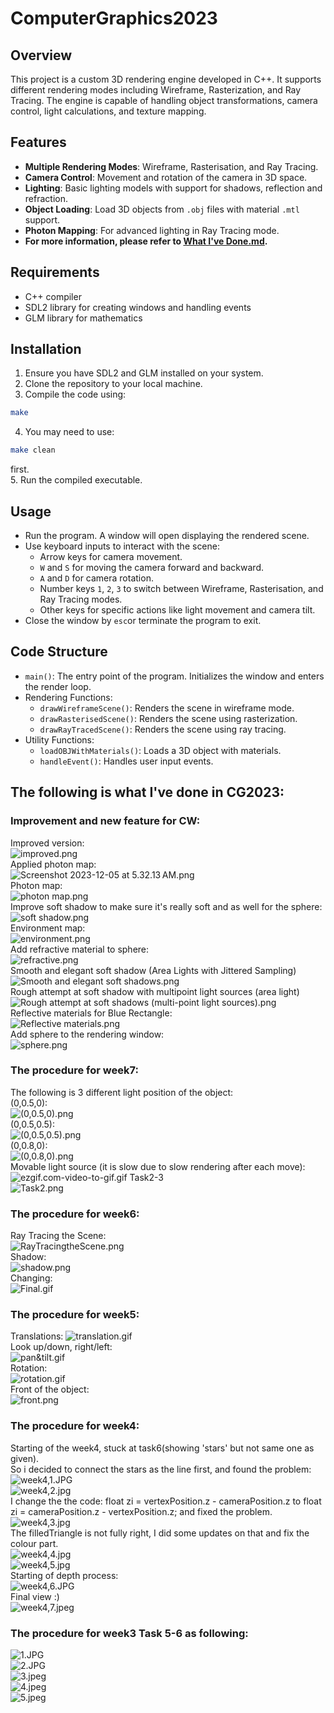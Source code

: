 # ComputerGraphics2023

## Overview
This project is a custom 3D rendering engine developed in C++. It supports different rendering modes including Wireframe, Rasterization, and Ray Tracing. The engine is capable of handling object transformations, camera control, light calculations, and texture mapping.

## Features
- **Multiple Rendering Modes**: Wireframe, Rasterisation, and Ray Tracing.
- **Camera Control**: Movement and rotation of the camera in 3D space.
- **Lighting**: Basic lighting models with support for shadows, reflection and refraction.
- **Object Loading**: Load 3D objects from `.obj` files with material `.mtl` support.
- **Photon Mapping**: For advanced lighting in Ray Tracing mode.
- **For more information, please refer to [What I've Done.md](What%20I%27ve%20Done.md).**

## Requirements
- C++ compiler
- SDL2 library for creating windows and handling events
- GLM library for mathematics

## Installation
1. Ensure you have SDL2 and GLM installed on your system.
2. Clone the repository to your local machine.
3. Compile the code using:  
  ```bash
  make 
  ```
4. You may need to use:  
  ```bash 
  make clean
  ```  
  first.  
5. Run the compiled executable.

## Usage
- Run the program. A window will open displaying the rendered scene.
- Use keyboard inputs to interact with the scene:
    - Arrow keys for camera movement.
    - `W` and `S` for moving the camera forward and backward.
    - `A` and `D` for camera rotation.
    - Number keys `1`, `2`, `3` to switch between Wireframe, Rasterisation, and Ray Tracing modes.
    - Other keys for specific actions like light movement and camera tilt.
- Close the window by `esc`or terminate the program to exit.

## Code Structure
- `main()`: The entry point of the program. Initializes the window and enters the render loop.
- Rendering Functions:
    - `drawWireframeScene()`: Renders the scene in wireframe mode.
    - `drawRasterisedScene()`: Renders the scene using rasterization.
    - `drawRayTracedScene()`: Renders the scene using ray tracing.
- Utility Functions:
    - `loadOBJWithMaterials()`: Loads a 3D object with materials.
    - `handleEvent()`: Handles user input events.


[//]: # (## License)

[//]: # (This project is licensed under the [MIT License]&#40;LICENSE&#41;.)


## The following is what I've done in CG2023:

### Improvement and new feature for CW:
Improved version:  
![improved.png](photos%2Fimproved.png)  
Applied photon map:  
![Screenshot 2023-12-05 at 5.32.13 AM.png](photos%2FScreenshot%202023-12-05%20at%205.32.13%E2%80%AFAM.png)  
Photon map:  
![photon map.png](photos%2Fphoton%20map.png)  
Improve soft shadow to make sure it's really soft and as well for the sphere:  
![soft shadow.png](photos%2Fsoft%20shadow.png)  
Environment map:  
![environment.png](photos%2Fenvironment.png)  
Add refractive material to sphere:  
![refractive.png](photos%2Frefractive.png)  
Smooth and elegant soft shadow (Area Lights with Jittered Sampling)  
![Smooth and elegant soft shadows.png](photos%2FSmooth%20and%20elegant%20soft%20shadows.png)  
Rough attempt at soft shadow with multipoint light sources (area light)  
![Rough attempt at soft shadows (multi-point light sources).png](photos%2FRough%20attempt%20at%20soft%20shadows%20%28multi-point%20light%20sources%29.png)  
Reflective materials for Blue Rectangle:  
![Reflective materials.png](photos%2FReflective%20materials.png)  
Add sphere to the rendering window:  
![sphere.png](photos%2Fsphere.png)  


### The procedure for week7:  
The following is 3 different light position of the object:  
(0,0.5,0):  
![(0,0.5,0).png](photos%2F%280%2C0.5%2C0%29.png)  
(0,0.5,0.5):  
![(0,0.5,0.5).png](photos%2F%280%2C0.5%2C0.5%29.png)  
(0,0.8,0):  
![(0,0.8,0).png](photos%2F%280%2C0.8%2C0%29.png)  
Movable light source (it is slow due to slow rendering after each move):  
![ezgif.com-video-to-gif.gif](photos%2Fezgif.com-video-to-gif.gif)
Task2-3  
![Task2.png](photos%2FTask2.png)  

### The procedure for week6:  
Ray Tracing the Scene:  
![RayTracingtheScene.png](photos%2FRayTracingtheScene.png)  
Shadow:  
![shadow.png](photos%2Fshadow.png)  
Changing:  
![Final.gif](photos%2FFinal.gif)

### The procedure for week5:  
Translations:
![translation.gif](photos%2Ftranslation.gif)  
Look up/down, right/left:  
![pan&tilt.gif](photos%2Fpan%26tilt.gif)  
Rotation:  
![rotation.gif](photos%2Frotation.gif)  
Front of the object:  
![front.png](photos%2Ffront.png)  

### The procedure for week4:  
Starting of the week4, stuck at task6(showing 'stars' but not same one as given).  
So i decided to connect the stars as the line first, and found the problem:  
![week4,1.JPG](photos%2Fweek4%2C1.JPG)  
![week4,2.jpg](photos%2Fweek4%2C2.jpg)  
I change the the code: float zi = vertexPosition.z - cameraPosition.z  to 
float zi = cameraPosition.z - vertexPosition.z; and fixed the problem.  
![week4,3.jpg](photos%2Fweek4%2C3.jpg)  
The filledTriangle is not fully right, I did some updates on that and fix the colour part.  
![week4,4.jpg](photos%2Fweek4%2C4.jpg)  
![week4,5.jpg](photos%2Fweek4%2C5.jpg)  
Starting of depth process:  
![week4,6.JPG](photos%2Fweek4%2C6.JPG)  
Final view :)   
![week4,7.jpeg](photos%2Fweek4%2C7.jpeg)  

### The procedure for week3 Task 5-6 as following:  
![1.JPG](photos%2F1.JPG)  
![2.JPG](photos%2F2.JPG)  
![3.jpeg](photos%2F3.jpeg)  
![4.jpeg](photos%2F4.jpeg)  
![5.jpeg](photos%2F5.jpeg)  


